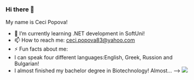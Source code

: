 ### Hi there 👋
My name is Ceci Popova!
- 🌱 I’m currently learning .NET development in SoftUni!
- 📫 How to reach me: ceci.popova83@yahoo.com
- ⚡ Fun facts about me:
-  I can speak four different languages:English, Greek, Russion and Bulgarian!
-  I almost finished my bachelor degree in Biotechnology! Almost...
-->
![](https://www.bing.com/images/search?view=detailV2&ccid=kOQ0PyAc&id=3D4F30F8F50E3AA8D83995C66447240F47869077&thid=OIP.kOQ0PyAc5tBDOkHDvU3uhgHaDt&mediaurl=https%3a%2f%2fmag.uchicago.edu%2fsites%2fdefault%2ffiles%2f19_Spring_Allen_Ben-The-New-Panopticon.jpg&cdnurl=https%3a%2f%2fth.bing.com%2fth%2fid%2fR.90e4343f201ce6d0433a41c3bd4dee86%3frik%3dd5CGRw8kR2TGlQ%26pid%3dImgRaw%26r%3d0&exph=1000&expw=2000&q=Computer+Science&simid=608050657951644622&FORM=IRPRST&ck=A5AD7778E5C9E69DE03C7D89B603796B&selectedIndex=34&ajaxhist=0&ajaxserp=0)
